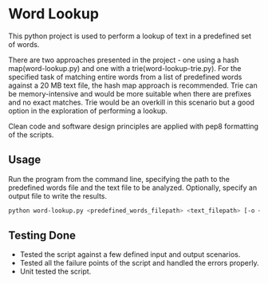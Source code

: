 # Word Lookup

This python project is used to perform a lookup of text in a predefined set of words. 

There are two approaches presented in the project - one using a hash map(word-lookup.py) and one with a trie(word-lookup-trie.py). For the specified task of matching entire words from a list of predefined words against a 20 MB text file, the hash map approach is recommended. Trie can be memory-intensive and would be more suitable when there are prefixes and no exact matches. Trie would be an overkill in this scenario but a good option in the exploration of performing a lookup.

Clean code and software design principles are applied with pep8 formatting of the scripts.

## Usage

Run the program from the command line, specifying the path to the predefined words file and the text file to be analyzed. Optionally, specify an output file to write the results.

```bash
python word-lookup.py <predefined_words_filepath> <text_filepath> [-o <output_filepath>]
```

## Testing Done

* Tested the script against a few defined input and output scenarios.
* Tested all the failure points of the script and handled the errors properly.
* Unit tested the script.